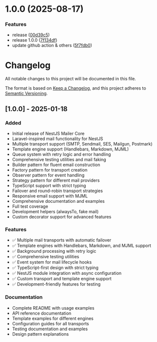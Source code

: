 # 1.0.0 (2025-08-17)


### Features

* release ([00d39c5](https://github.com/Mahmudulazamshohan/nestjs-mailable/commit/00d39c55fd8b5fd8393dfff22dbb9b9b6fb5484d))
* release 1.0.0 ([7f134df](https://github.com/Mahmudulazamshohan/nestjs-mailable/commit/7f134dfee093a2da2ccea87ed97d617951ad42bf))
* update github action & others ([5f7fdb0](https://github.com/Mahmudulazamshohan/nestjs-mailable/commit/5f7fdb0f17640b7d7d7987822ea8a3a3ba73b589))

# Changelog

All notable changes to this project will be documented in this file.

The format is based on [Keep a Changelog](https://keepachangelog.com/en/1.0.0/),
and this project adheres to [Semantic Versioning](https://semver.org/spec/v2.0.0.html).

## [1.0.0] - 2025-01-18

### Added
- Initial release of NestJS Mailer Core
- Laravel-inspired mail functionality for NestJS
- Multiple transport support (SMTP, Sendmail, SES, Mailgun, Postmark)
- Template engine support (Handlebars, Markdown, MJML)
- Queue system with retry logic and error handling
- Comprehensive testing utilities and mail faking
- Builder pattern for fluent email construction
- Factory pattern for transport creation
- Observer pattern for event handling
- Strategy pattern for different mail providers
- TypeScript support with strict typing
- Failover and round-robin transport strategies
- Responsive email support with MJML
- Comprehensive documentation and examples
- Full test coverage
- Development helpers (alwaysTo, fake mail)
- Custom decorator support for advanced features

### Features
- ✅ Multiple mail transports with automatic failover
- ✅ Template engines with Handlebars, Markdown, and MJML support
- ✅ Background processing with retry logic
- ✅ Comprehensive testing utilities
- ✅ Event system for mail lifecycle hooks
- ✅ TypeScript-first design with strict typing
- ✅ NestJS module integration with async configuration
- ✅ Custom transport and template engine support
- ✅ Development-friendly features for testing

### Documentation
- Complete README with usage examples
- API reference documentation
- Template examples for different engines
- Configuration guides for all transports
- Testing documentation and examples
- Design pattern explanations
